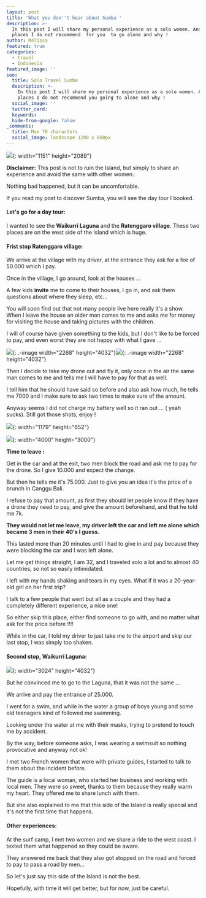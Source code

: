 ```yaml
---
layout: post
title: 'What you don''t hear about Sumba '
description: >-
  In this post I will share my personal experience as a solo women. And the
  places I do not recommend  for you  to go alone and why !
author: Mélissa
featured: true
categories:
  - travel
  - Indonesia
featured_image: ''
seo:
  title: Solo Travel Sumba
  description: >-
    In this post I will share my personal experience as a solo women. And the
    places I do not recommend you going to alone and why !
  social_image: ''
  twitter_card:
  keywords:
  hide-from-google: false
_comments:
  title: Max 70 characters
  social_image: landscape 1200 x 600px
---
```

![](/uploads/img-5ea9f9173c33-1-1.jpeg){: width="1151" height="2089"}

**Disclaimer:**&nbsp;This post is not to ruin the Island, but simply to share an experience and avoid the same with other women.&nbsp;

Nothing bad happened, but it can be uncomfortable.&nbsp;

If you read my post to discover Sumba, you will see the day tour I booked.&nbsp;

#### Let's go for a day tour:

I wanted to see the&nbsp;**Waikurri Laguna**&nbsp;and the&nbsp;**Ratenggaro village**. These two places are on the west side of the Island which is huge.&nbsp;

#### Frist stop&nbsp;**Ratenggaro village:**



We arrive at the village with my driver, at the entrance they ask for a fee of 50.000 which I pay.

Once in the village, I go around, look at the houses ...

A few kids&nbsp;**invite**&nbsp;me to come to their houses, I go in, and ask them questions about where they sleep, etc...&nbsp;

You will soon find out that not many people live here really it's a show. When I leave the house an older man comes to me and asks me for money for visiting the house and taking pictures with the children.&nbsp;

I will of course have given something to the kids, but I don't like to be forced to pay, and even worst they are not happy with what I gave ...&nbsp;

![](/uploads/dji-20230416-104329-344.jpg){: .-image width="2268" height="4032"}![](/uploads/dji-20230416-104114-809.jpg){: .-image width="2268" height="4032"}



Then I decide to take my drone out and fly it, only once in the air the same man comes to me and tells me I will have to pay for that as well.&nbsp;

I tell him that he should have said so before and also ask how much, he tells me 7000 and I make sure to ask two times to make sure of the amount.&nbsp;

Anyway seems I did not charge my battery well so it ran out ... ( yeah sucks). Still got those shots, enjoy !

![](/uploads/img-4892-1.jpg){: width="1179" height="652"}

![](/uploads/dji-0020.jpg){: width="4000" height="3000"}

**Time to leave :**

Get in the car and at the exit, two men block the road and ask me to pay for the drone. So I give 10.000 and expect the change.&nbsp;

But then he tells me it's 75.000. Just to give you an idea it's the price of a brunch in Canggu Bali.&nbsp;

I refuse to pay that amount, as first they should let people know if they have a drone they need to pay, and give the amount beforehand, and that he told me 7k.&nbsp;

**They would not let me leave, my driver left the car and left me alone which became 3 men in their 40's I guess.&nbsp;**

This lasted more than 20 minutes until I had to give in and pay because they were blocking the car and I was left alone.&nbsp;

Let me get things straight, I am 32, and I traveled solo a lot and to almost 40 countries, so not so easily intimidated.&nbsp;

I left with my hands shaking and tears in my eyes. What if it was a 20-year-old girl on her first trip?&nbsp;

I talk to a few people that went but all as a couple and they had a completely different experience, a nice one!&nbsp;

So either skip this place, either find someone to go with, and no matter what ask for the price before !!!!&nbsp;

While in the car, I told my driver to just take me to the airport and skip our last stop, I was simply too shaken.&nbsp;

#### Second stop,&nbsp;**Waikurri Laguna:**

![](/uploads/img-0939-1.jpg){: width="3024" height="4032"}

But he convinced me to go to the Laguna, that it was not the same ...&nbsp;

We arrive and pay the entrance of 25.000.&nbsp;

I went for a swim, and while in the water a group of boys young and some old teenagers kind of followed me swimming.&nbsp;

Looking under the water at me with their masks, trying to pretend to touch me by accident.&nbsp;

By the way, before someone asks, I was wearing a swimsuit so nothing provocative and anyway not ok!&nbsp;&nbsp;

I met two French women that were with private guides, I started to talk to them about the incident before.&nbsp;

The guide is a local woman, who started her business and working with local men. They were so sweet, thanks to them because they really warm my heart. They offered me to share lunch with them.&nbsp;

But she also explained to me that this side of the Island is really special and it's not the first time that happens.&nbsp;

#### Other experiences:&nbsp;

At the surf camp, I met two women and we share a ride to the west coast. I texted them what happened so they could be aware.&nbsp;

They answered me back that they also got stopped on the road and forced to pay to pass a road by men...&nbsp;

So let's just say this side of the Island is not the best.&nbsp;

Hopefully, with time it will get better, but for now, just be careful.&nbsp;